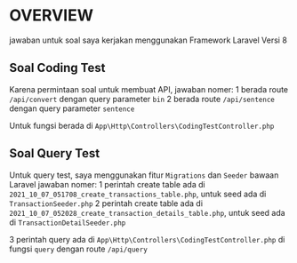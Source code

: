 # OVERVIEW
jawaban untuk soal saya kerjakan menggunakan Framework Laravel Versi 8

## Soal Coding Test
Karena permintaan soal untuk membuat API, jawaban nomer:
1 berada route `/api/convert` dengan query parameter `bin`
2 berada route `/api/sentence` dengan query parameter `sentence`

Untuk fungsi berada di `App\Http\Controllers\CodingTestController.php`

## Soal Query Test
Untuk query test, saya menggunakan fitur `Migrations` dan `Seeder` bawaan Laravel 
jawaban nomer:
1 perintah create table ada di `2021_10_07_051708_create_transactions_table.php`, untuk seed ada di `TransactionSeeder.php`
2 perintah create table ada di `2021_10_07_052028_create_transaction_details_table.php`, untuk seed ada di `TransactionDetailSeeder.php`

3 perintah query ada di `App\Http\Controllers\CodingTestController.php` di fungsi `query` dengan route `/api/query`